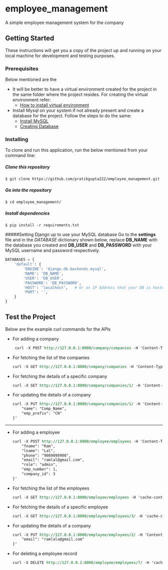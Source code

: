 # employee_management
A simple employee management system for the company

## Getting Started

These instructions will get you a copy of the project up and running on your local machine for development and testing purposes.

### Prerequisites

Below mentioned are the 

* It will be better to have a virtual environment created for the project in the same folder where the project resides.
For creating the virtual environment refer:
    * [How to install virtual environment ](https://gist.github.com/Geoyi/d9fab4f609e9f75941946be45000632b)
* Install Mysql on your system if not already present and create a database for the project. Follow the steps to do the same:
    * [Install MySQL](https://dev.mysql.com/doc/mysql-apt-repo-quick-guide/en/)
    * [Creating Database](https://dev.mysql.com/doc/refman/8.0/en/creating-database.html)

### Installing
To clone and run this application, run the below mentioned from your command line:

##### Clone this repository
```commandline
$ git clone https://github.com/pratikgupta222/employee_management.git
```

##### Go into the repository
```commandline
$ cd employee_management/
```

##### Install dependencies
```commandline
$ pip install -r requirements.txt
```

#####Setting Django up to use your MySQL database
Go to the **settings** file and in the _DATABASE_ dictionary shown below, replace **DB_NAME** with the database you created and **DB_USER** and **DB_PASSWORD** with your MySQL username and password respectively.

```python
DATABASES = {
    'default': {
        'ENGINE': 'django.db.backends.mysql', 
        'NAME': 'DB_NAME',
        'USER': 'DB_USER',
        'PASSWORD': 'DB_PASSWORD',
        'HOST': 'localhost',   # Or an IP Address that your DB is hosted on
        'PORT': '',
    }
}
```

## Test the Project
Below are the example curl commands for the APIs
* For adding a company
    ```rest
     curl -X POST http://127.0.0.1:8000/company/companies -H 'Content-Type: application/json' -H 'cache-control: no-cache' -d ' {"name": "Instahyre","emp_prefix": "IH" }'
    ``` 
* For fetching the list of the companies
    ```rest
    curl -X GET http://127.0.0.1:8000/company/companies -H 'Content-Type: application/json' -H 'cache-control: no-cache'
    ```
* For fetching the details of a specific company
    ```rest
    curl -X GET http://127.0.0.1:8000/company/companies/1/ -H 'Content-Type: application/json' -H 'cache-control: no-cache'
    ```
* For updating the details of a company
    ```rest
    curl -X PUT http://127.0.0.1:8000/company/companies/1/ -H 'Content-Type: application/json' -H 'cache-control: no-cache' -d '{
	    "name": "Comp_Name",
	    "emp_prefix": "CN"
    }'
    ```
***
* For adding a employee
    ```rest
    curl -X POST http://127.0.0.1:8000/employee/employees -H 'Content-Type: application/json' -H 'cache-control: no-cache' -d '{
	    "fname": "Ram",
	    "lname": "Lal",
	    "phone": "9089098908",
	    "email": "ramlal@gmail.com",
	    "role": "admin",
	    "emp_number": 1,
	    "company_id": 3
    }'
    ``` 

* For fetching the list of the employees
    ```rest
    curl -X GET http://127.0.0.1:8000/employee/employees -H 'cache-control: no-cache'
    ```
* For fetching the details of a specific employee
    ```rest
    curl -X GET http://127.0.0.1:8000/employee/employees/3/ -H 'cache-control: no-cache'
    ```
* For updating the details of a company
    ```rest
    curl -X PUT http://127.0.0.1:8000/employee/employees/2/ -H 'Content-Type: application/json' -H 'cache-control: no-cache' -d '{
	    "email": "ramlala@gmail.com"
    }'
    ```
* For deleting a employee record
     ```rest
     curl -X DELETE http://127.0.0.1:8000/employee/employees/7/ -H 'cache-control: no-cache'
     ```